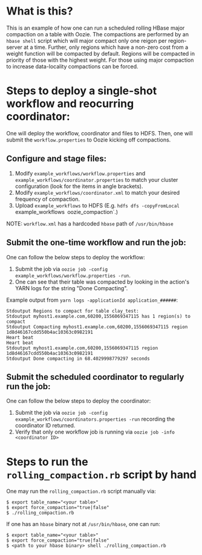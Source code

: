 # What is this?
This is an example of how one can run a scheduled rolling HBase major compaction on a table with Oozie. The compactions are performed by an `hbase shell` script which will major compact only one reigon per region-server at a time. Further, only regions which have a non-zero cost from a weight function will be compacted by default. Regions will be compacted in priority of those with the highest weight. For those using major compaction to increase data-locality compactions can be forced.

# Steps to deploy a single-shot workflow and reocurring coordinator:
One will deploy the workflow, coordinator and files to HDFS. Then, one will submit the `workflow.properties` to Oozie kicking off compactions.

## Configure and stage files:
1. Modify `example_workflows/workflow.properties` and `example_workflows/coordinator.properties` to match your cluster configuration (look for the items in angle brackets).
2. Modify `example_workflows/coordinator.xml` to match your desired frequency of compaction.
3. Upload `example_workflows` to HDFS (E.g. `hdfs dfs -copyFromLocal `example_workflows` `oozie_compaction`.)

NOTE: `workflow.xml` has a hardcoded `hbase` path of `/usr/bin/hbase` 

## Submit the one-time workflow and run the job:
One can follow the below steps to deploy the workflow:
1. Submit the job via `oozie job -config example_workflows/workflow.properties -run`.
2. One can see that their table was compacted by looking in the action's YARN logs for the string "Done Compacting".

Example output from `yarn logs -applicationId application_######`:
```
Stdoutput Regions to compact for table clay_test:
Stdoutput myhost1.example.com,60200,1556069347115 has 1 region(s) to compact
Stdoutput Compacting myhost1.example.com,60200,1556069347115 region 1d8d46167cdd550b4ac10363c0982191
Heart beat
Heart beat
Stdoutput myhost1.example.com,60200,1556069347115 region 1d8d46167cdd550b4ac10363c0982191
Stdoutput Done compacting in 68.4029998779297 seconds
```

## Submit the scheduled coordinator to regularly run the job:
One can follow the below steps to deploy the coordinator:
1. Submit the job via `oozie job -config example_workflows/coordinators.properties -run` recording the coordinator ID returned.
2. Verify that only one workflow job is running via `oozie job -info <coordinator ID>`

# Steps to run the `rolling_compaction.rb` script by hand

One may run the `rolling_compaction.rb` script manually via:
```
$ export table_name="<your table>"
$ export force_compaction="true|false"
$ ./rolling_compaction.rb
```

If one has an `hbase` binary not at `/usr/bin/hbase`, one can run:
```
$ export table_name="<your table>"
$ export force_compaction="true|false"
$ <path to your hbase binary> shell ./rolling_compaction.rb
